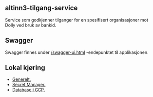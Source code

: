 ## altinn3-tilgang-service

Service som godkjenner tilganger for en spesifisert organisasjoner mot Dolly ved bruk av bankid.

## Swagger

Swagger finnes under [/swagger-ui.html](https://testnav-altinn3-tilgang-service.intern.dev.nav.no/swagger-ui.html)
-endepunktet til applikasjonen.

## Lokal kjøring
* [Generelt.](../../docs/modules/ROOT/pages/local/local_general.adoc)
* [Secret Manager.](../../docs/modules/ROOT/pages/local/local_secretmanager.adoc)
* [Database i GCP.](../../docs/modules/ROOT/pages/local/gcp_db.adoc)
